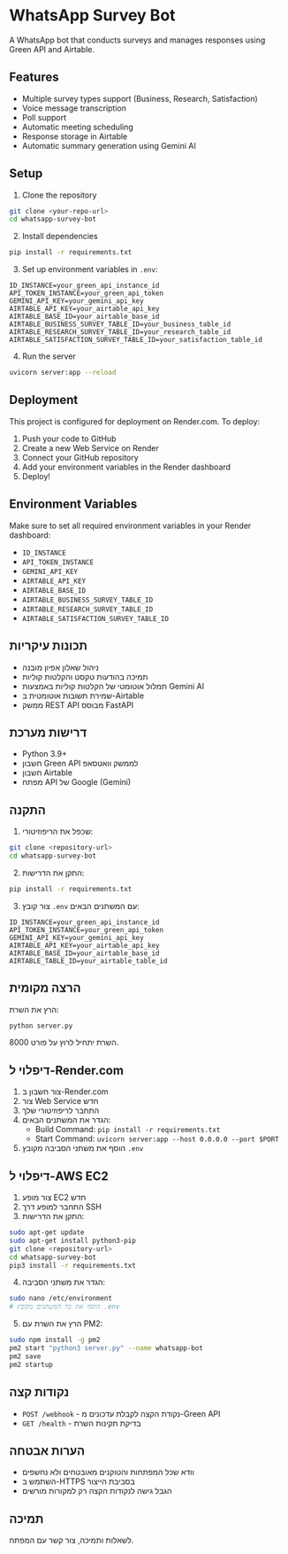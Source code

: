 # WhatsApp Survey Bot

A WhatsApp bot that conducts surveys and manages responses using Green API and Airtable.

## Features

- Multiple survey types support (Business, Research, Satisfaction)
- Voice message transcription
- Poll support
- Automatic meeting scheduling
- Response storage in Airtable
- Automatic summary generation using Gemini AI

## Setup

1. Clone the repository
```bash
git clone <your-repo-url>
cd whatsapp-survey-bot
```

2. Install dependencies
```bash
pip install -r requirements.txt
```

3. Set up environment variables in `.env`:
```env
ID_INSTANCE=your_green_api_instance_id
API_TOKEN_INSTANCE=your_green_api_token
GEMINI_API_KEY=your_gemini_api_key
AIRTABLE_API_KEY=your_airtable_api_key
AIRTABLE_BASE_ID=your_airtable_base_id
AIRTABLE_BUSINESS_SURVEY_TABLE_ID=your_business_table_id
AIRTABLE_RESEARCH_SURVEY_TABLE_ID=your_research_table_id
AIRTABLE_SATISFACTION_SURVEY_TABLE_ID=your_satisfaction_table_id
```

4. Run the server
```bash
uvicorn server:app --reload
```

## Deployment

This project is configured for deployment on Render.com. To deploy:

1. Push your code to GitHub
2. Create a new Web Service on Render
3. Connect your GitHub repository
4. Add your environment variables in the Render dashboard
5. Deploy!

## Environment Variables

Make sure to set all required environment variables in your Render dashboard:

- `ID_INSTANCE`
- `API_TOKEN_INSTANCE`
- `GEMINI_API_KEY`
- `AIRTABLE_API_KEY`
- `AIRTABLE_BASE_ID`
- `AIRTABLE_BUSINESS_SURVEY_TABLE_ID`
- `AIRTABLE_RESEARCH_SURVEY_TABLE_ID`
- `AIRTABLE_SATISFACTION_SURVEY_TABLE_ID`

## תכונות עיקריות

- ניהול שאלון אפיון מובנה
- תמיכה בהודעות טקסט והקלטות קוליות
- תמלול אוטומטי של הקלטות קוליות באמצעות Gemini AI
- שמירת תשובות אוטומטית ב-Airtable
- ממשק REST API מבוסס FastAPI

## דרישות מערכת

- Python 3.9+
- חשבון Green API לממשק וואטסאפ
- חשבון Airtable
- מפתח API של Google (Gemini)

## התקנה

1. שכפל את הריפוזיטורי:
```bash
git clone <repository-url>
cd whatsapp-survey-bot
```

2. התקן את הדרישות:
```bash
pip install -r requirements.txt
```

3. צור קובץ `.env` עם המשתנים הבאים:
```env
ID_INSTANCE=your_green_api_instance_id
API_TOKEN_INSTANCE=your_green_api_token
GEMINI_API_KEY=your_gemini_api_key
AIRTABLE_API_KEY=your_airtable_api_key
AIRTABLE_BASE_ID=your_airtable_base_id
AIRTABLE_TABLE_ID=your_airtable_table_id
```

## הרצה מקומית

הרץ את השרת:
```bash
python server.py
```

השרת יתחיל לרוץ על פורט 8000.

## דיפלוי ל-Render.com

1. צור חשבון ב-Render.com
2. צור Web Service חדש
3. התחבר לריפוזיטורי שלך
4. הגדר את המשתנים הבאים:
   - Build Command: `pip install -r requirements.txt`
   - Start Command: `uvicorn server:app --host 0.0.0.0 --port $PORT`
5. הוסף את משתני הסביבה מקובץ `.env`

## דיפלוי ל-AWS EC2

1. צור מופע EC2 חדש
2. התחבר למופע דרך SSH
3. התקן את הדרישות:
```bash
sudo apt-get update
sudo apt-get install python3-pip
git clone <repository-url>
cd whatsapp-survey-bot
pip3 install -r requirements.txt
```

4. הגדר את משתני הסביבה:
```bash
sudo nano /etc/environment
# הוסף את כל המשתנים מקובץ .env
```

5. הרץ את השרת עם PM2:
```bash
sudo npm install -g pm2
pm2 start "python3 server.py" --name whatsapp-bot
pm2 save
pm2 startup
```

## נקודות קצה

- `POST /webhook` - נקודת הקצה לקבלת עדכונים מ-Green API
- `GET /health` - בדיקת תקינות השרת

## הערות אבטחה

- וודא שכל המפתחות והטוקנים מאובטחים ולא נחשפים
- השתמש ב-HTTPS בסביבת הייצור
- הגבל גישה לנקודות הקצה רק למקורות מורשים

## תמיכה

לשאלות ותמיכה, צור קשר עם המפתח. 
